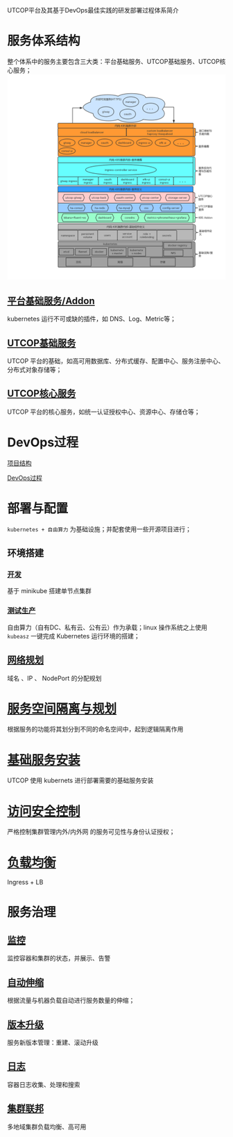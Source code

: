 UTCOP平台及其基于DevOps最佳实践的研发部署过程体系简介

# 服务体系结构
整个体系中的服务主要包含三大类：平台基础服务、UTCOP基础服务、UTCOP核心服务；
![服务体系结构](./images/structure.png)

## [平台基础服务/Addon](./structure/k8sbasic-service.md)
kubernetes 运行不可或缺的插件，如 DNS、Log、Metric等；

## [UTCOP基础服务](./structure/utcopbasic-service.md)
UTCOP 平台的基础，如高可用数据库、分布式缓存、配置中心、服务注册中心、分布式对象存储等；

## [UTCOP核心服务](./structure/utcopcore-service.md)
UTCOP 平台的核心服务，如统一认证授权中心、资源中心、存储仓等；

# DevOps过程
[项目结构](./ci/project.md)

[DevOps过程](./ci/buildflow.md)


# 部署与配置
`kubernetes + 自由算力` 为基础设施；并配套使用一些开源项目进行；

## 环境搭建
### [开发](./compose/env/dev.md) 
基于 minikube 搭建单节点集群

### [测试生产](./compose//env/test-prod.md)
自由算力（自有DC、私有云、公有云）作为承载；linux 操作系统之上使用 `kubeasz` 一键完成 Kubernetes 运行环境的搭建；

## [网络规划](./compose//network.md) 
域名 、IP 、 NodePort 的分配规划

# [服务空间隔离与规划](./ns-consist.md)
根据服务的功能将其划分到不同的命名空间中，起到逻辑隔离作用

# [基础服务安装](./setup-service/README.md)
UTCOP 使用 kubernets 进行部署需要的基础服务安装

# [访问安全控制](./compose//access-control.md)
严格控制集群管理内外/内外网 的服务可见性与身份认证授权；

# [负载均衡](./compose//lb.md) 
Ingress + LB


# 服务治理
## [监控](./servicemng/monitor.md)
监控容器和集群的状态，并展示、告警

## [自动伸缩](./servicemng/auto-scale.md)
根据流量与机器负载自动进行服务数量的伸缩；

## [版本升级](./servicemng/upgrade.md)
服务新版本管理：重建、滚动升级

## [日志](./servicemng/loginfo.md)
容器日志收集、处理和搜索

## [集群联邦](./servicemng/federa.md)
多地域集群负载均衡、高可用









